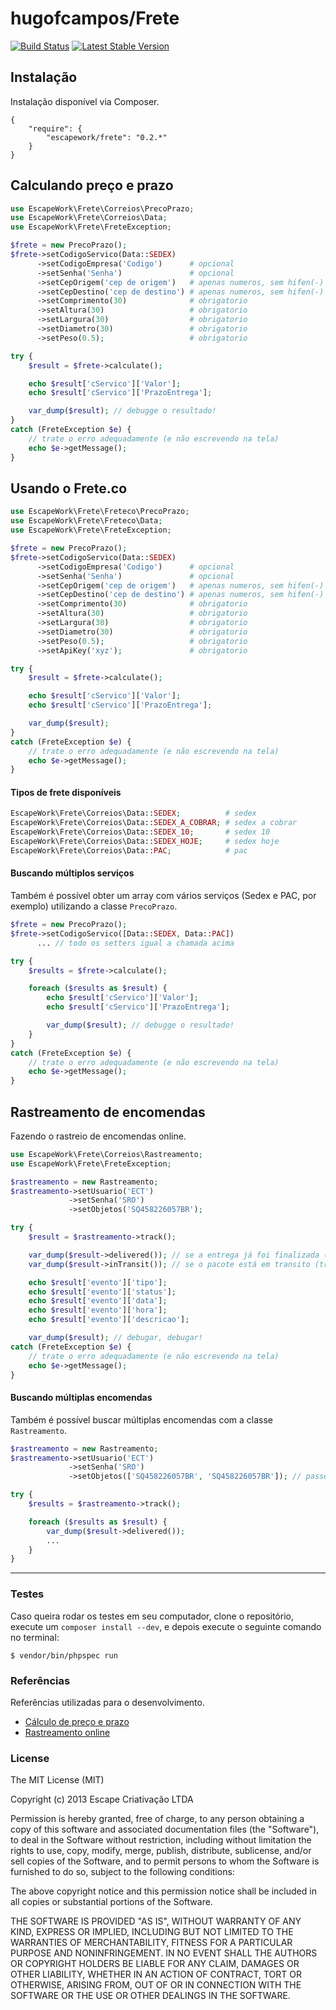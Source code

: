 # hugofcampos/Frete

[![Build Status](https://secure.travis-ci.org/hugofcampos/Frete.png)](http://travis-ci.org/hugofcampos/Frete) [![Latest Stable Version](https://poser.pugx.org/escapework/frete/v/stable.png)](https://packagist.org/packages/hugofcampos/frete)

## Instalação

Instalação disponível via Composer.

```
{
    "require": {
        "escapework/frete": "0.2.*"
    }
}
```

## Calculando preço e prazo

```php
use EscapeWork\Frete\Correios\PrecoPrazo;
use EscapeWork\Frete\Correios\Data;
use EscapeWork\Frete\FreteException;

$frete = new PrecoPrazo();
$frete->setCodigoServico(Data::SEDEX)
      ->setCodigoEmpresa('Codigo')      # opcional
      ->setSenha('Senha')               # opcional
      ->setCepOrigem('cep de origem')   # apenas numeros, sem hifen(-)
      ->setCepDestino('cep de destino') # apenas numeros, sem hifen(-)
      ->setComprimento(30)              # obrigatorio
      ->setAltura(30)                   # obrigatorio
      ->setLargura(30)                  # obrigatorio
      ->setDiametro(30)                 # obrigatorio
      ->setPeso(0.5);                   # obrigatorio

try {
    $result = $frete->calculate();

    echo $result['cServico']['Valor'];
    echo $result['cServico']['PrazoEntrega'];

    var_dump($result); // debugge o resultado!
}
catch (FreteException $e) {
    // trate o erro adequadamente (e não escrevendo na tela)
    echo $e->getMessage();
}
```

## Usando o Frete.co

```php
use EscapeWork\Frete\Freteco\PrecoPrazo;
use EscapeWork\Frete\Freteco\Data;
use EscapeWork\Frete\FreteException;

$frete = new PrecoPrazo();
$frete->setCodigoServico(Data::SEDEX)
      ->setCodigoEmpresa('Codigo')      # opcional
      ->setSenha('Senha')               # opcional
      ->setCepOrigem('cep de origem')   # apenas numeros, sem hifen(-)
      ->setCepDestino('cep de destino') # apenas numeros, sem hifen(-)
      ->setComprimento(30)              # obrigatorio
      ->setAltura(30)                   # obrigatorio
      ->setLargura(30)                  # obrigatorio
      ->setDiametro(30)                 # obrigatorio
      ->setPeso(0.5);                   # obrigatorio
      ->setApiKey('xyz');               # obrigatorio

try {
    $result = $frete->calculate();

    echo $result['cServico']['Valor'];
    echo $result['cServico']['PrazoEntrega'];

    var_dump($result);
}
catch (FreteException $e) {
    // trate o erro adequadamente (e não escrevendo na tela)
    echo $e->getMessage();
}
```

#### Tipos de frete disponíveis

```php
EscapeWork\Frete\Correios\Data::SEDEX;          # sedex
EscapeWork\Frete\Correios\Data::SEDEX_A_COBRAR; # sedex a cobrar
EscapeWork\Frete\Correios\Data::SEDEX_10;       # sedex 10
EscapeWork\Frete\Correios\Data::SEDEX_HOJE;     # sedex hoje
EscapeWork\Frete\Correios\Data::PAC;            # pac
```

#### Buscando múltiplos serviços

Também é possível obter um array com vários serviços (Sedex e PAC, por exemplo) utilizando a classe `PrecoPrazo`.

```php
$frete = new PrecoPrazo();
$frete->setCodigoServico([Data::SEDEX, Data::PAC])
      ... // todo os setters igual a chamada acima

try {
    $results = $frete->calculate();

    foreach ($results as $result) {
        echo $result['cServico']['Valor'];
        echo $result['cServico']['PrazoEntrega'];

        var_dump($result); // debugge o resultado!
    }
}
catch (FreteException $e) {
    // trate o erro adequadamente (e não escrevendo na tela)
    echo $e->getMessage();
}
```

## Rastreamento de encomendas

Fazendo o rastreio de encomendas online.

```php
use EscapeWork\Frete\Correios\Rastreamento;
use EscapeWork\Frete\FreteException;

$rastreamento = new Rastreamento;
$rastreamento->setUsuario('ECT')
             ->setSenha('SRO')
             ->setObjetos('SQ458226057BR');

try {
    $result = $rastreamento->track();

    var_dump($result->delivered()); // se a entrega já foi finalizada (true ou false)
    var_dump($result->inTransit()); // se o pacote está em transito (true ou false)

    echo $result['evento']['tipo'];
    echo $result['evento']['status'];
    echo $result['evento']['data'];
    echo $result['evento']['hora'];
    echo $result['evento']['descricao'];

    var_dump($result); // debugar, debugar!
catch (FreteException $e) {
    // trate o erro adequadamente (e não escrevendo na tela)
    echo $e->getMessage();
}
```

#### Buscando múltiplas encomendas

Também é possível buscar múltiplas encomendas com a classe `Rastreamento`.

```php
$rastreamento = new Rastreamento;
$rastreamento->setUsuario('ECT')
             ->setSenha('SRO')
             ->setObjetos(['SQ458226057BR', 'SQ458226057BR']); // passe um array com os objetos

try {
    $results = $rastreamento->track();

    foreach ($results as $result) {
        var_dump($result->delivered());
        ...
    }
}
```

***

### Testes

Caso queira rodar os testes em seu computador, clone o repositório, execute um `composer install --dev`, e depois execute o seguinte comando no terminal:

```
$ vendor/bin/phpspec run
```

### Referências

Referências utilizadas para o desenvolvimento.

* [Cálculo de preço e prazo](http://www.correios.com.br/para-voce/correios-de-a-a-z/pdf/calculador-remoto-de-precos-e-prazos/manual-de-implementacao-do-calculo-remoto-de-precos-e-prazos)
* [Rastreamento online](http://www.correios.com.br/para-voce/correios-de-a-a-z/pdf/rastreamento-de-objetos/Manual_SROXML_28fev14.pdf)

### License

The MIT License (MIT)

Copyright (c) 2013 Escape Criativação LTDA

Permission is hereby granted, free of charge, to any person obtaining a copy of this software and associated documentation files (the "Software"), to deal in the Software without restriction, including without limitation the rights to use, copy, modify, merge, publish, distribute, sublicense, and/or sell copies of the Software, and to permit persons to whom the Software is furnished to do so, subject to the following conditions:

The above copyright notice and this permission notice shall be included in all copies or substantial portions of the Software.

THE SOFTWARE IS PROVIDED "AS IS", WITHOUT WARRANTY OF ANY KIND, EXPRESS OR IMPLIED, INCLUDING BUT NOT LIMITED TO THE WARRANTIES OF MERCHANTABILITY, FITNESS FOR A PARTICULAR PURPOSE AND NONINFRINGEMENT. IN NO EVENT SHALL THE AUTHORS OR COPYRIGHT HOLDERS BE LIABLE FOR ANY CLAIM, DAMAGES OR OTHER LIABILITY, WHETHER IN AN ACTION OF CONTRACT, TORT OR OTHERWISE, ARISING FROM, OUT OF OR IN CONNECTION WITH THE SOFTWARE OR THE USE OR OTHER DEALINGS IN THE SOFTWARE.
